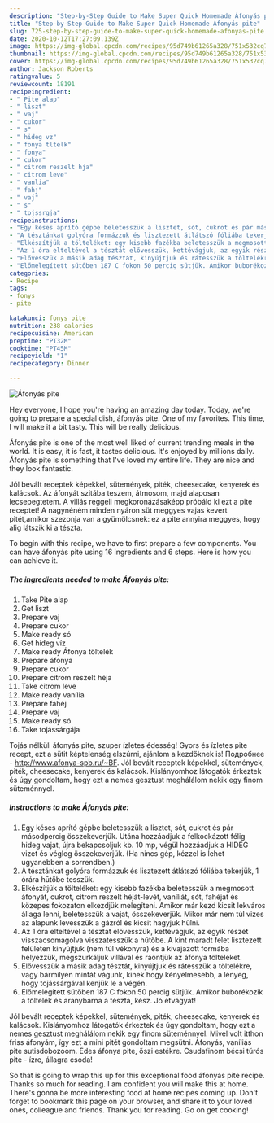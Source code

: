 ```yaml
---
description: "Step-by-Step Guide to Make Super Quick Homemade Áfonyás pite"
title: "Step-by-Step Guide to Make Super Quick Homemade Áfonyás pite"
slug: 725-step-by-step-guide-to-make-super-quick-homemade-afonyas-pite
date: 2020-10-12T17:27:09.139Z
image: https://img-global.cpcdn.com/recipes/95d749b61265a328/751x532cq70/afonyas-pite-recept-foto.jpg
thumbnail: https://img-global.cpcdn.com/recipes/95d749b61265a328/751x532cq70/afonyas-pite-recept-foto.jpg
cover: https://img-global.cpcdn.com/recipes/95d749b61265a328/751x532cq70/afonyas-pite-recept-foto.jpg
author: Jackson Roberts
ratingvalue: 5
reviewcount: 18191
recipeingredient:
- " Pite alap"
- " liszt"
- " vaj"
- " cukor"
- " s"
- " hideg vz"
- " fonya tltelk"
- " fonya"
- " cukor"
- " citrom reszelt hja"
- " citrom leve"
- " vanlia"
- " fahj"
- " vaj"
- " s"
- " tojssrgja"
recipeinstructions:
- "Egy késes aprító gépbe beletesszük a lisztet, sót, cukrot és pár másodpercig összekeverjük. Utána hozzáadjuk a felkockázott félig hideg vajat, újra bekapcsoljuk kb. 10 mp, végül hozzáadjuk a HIDEG vizet és végleg összekeverjük. (Ha nincs gép, kézzel is lehet ugyanebben a sorrendben.)"
- "A tésztánkat golyóra formázzuk és lisztezett átlátszó fóliába tekerjük, 1 órára hūtőbe tesszük."
- "Elkészítjük a tölteléket: egy kisebb fazékba beletesszük a megmosott áfonyát, cukrot, citrom reszelt héját-levét, vaníliát, sót, fahéjat és közepes fokozaton elkezdjük melegíteni. Amikor már kezd kicsit lekváros állaga lenni, beletesszük a vajat, összekeverjük. Mikor már nem túl vizes az alapunk levesszük a gázról és kicsit hagyjuk hűlni."
- "Az 1 óra elteltével a tésztát elővesszük, kettévágjuk, az egyik részét visszacsomagolva visszatesszük a hűtőbe. A kint maradt felet lisztezett felületen kinyújtjuk (nem túl vékonyra) és a kivajazott formába helyezzük, megszurkáljuk villával és ráöntjük az áfonya tölteléket."
- "Elővesszük a másik adag tésztát, kinyújtjuk és rátesszük a töltelékre, vagy bármilyen mintát vágunk, kinek hogy kényelmesebb, a lényeg, hogy tojássárgával kenjük le a végén."
- "Előmelegített sütőben 187 C fokon 50 percig sütjük. Amikor buborékozik a töltelék és aranybarna a tészta, kész. Jó étvágyat!"
categories:
- Recipe
tags:
- fonys
- pite

katakunci: fonys pite 
nutrition: 238 calories
recipecuisine: American
preptime: "PT32M"
cooktime: "PT45M"
recipeyield: "1"
recipecategory: Dinner

---
```



![Áfonyás pite](https://img-global.cpcdn.com/recipes/95d749b61265a328/751x532cq70/afonyas-pite-recept-foto.jpg)

Hey everyone, I hope you're having an amazing day today. Today, we're going to prepare a special dish, áfonyás pite. One of my favorites. This time, I will make it a bit tasty. This will be really delicious.

Áfonyás pite is one of the most well liked of current trending meals in the world. It is easy, it is fast, it tastes delicious. It's enjoyed by millions daily. Áfonyás pite is something that I've loved my entire life. They are nice and they look fantastic.

Jól bevált receptek képekkel, sütemények, piték, cheesecake, kenyerek és kalácsok. Az áfonyát szitába teszem, átmosom, majd alaposan lecsepegtetem. A villás reggeli megkoronázásaképp próbáld ki ezt a pite receptet! A nagynéném minden nyáron süt meggyes vajas kevert pitét,amikor szezonja van a gyümölcsnek: ez a pite annyira meggyes, hogy alig látszik ki a tészta.


To begin with this recipe, we have to first prepare a few components. You can have áfonyás pite using 16 ingredients and 6 steps. Here is how you can achieve it.

<!--inarticleads1-->

##### The ingredients needed to make Áfonyás pite:

1. Take  Pite alap
1. Get  liszt
1. Prepare  vaj
1. Prepare  cukor
1. Make ready  só
1. Get  hideg víz
1. Make ready  Áfonya töltelék
1. Prepare  áfonya
1. Prepare  cukor
1. Prepare  citrom reszelt héja
1. Take  citrom leve
1. Make ready  vanília
1. Prepare  fahéj
1. Prepare  vaj
1. Make ready  só
1. Take  tojássárgája


Tojás nélküli áfonyás pite, szuper ízletes édesség! Gyors és ízletes pite recept, ezt a sütit képtelenség elszúrni, ajánlom a kezdőknek is! Подробнее - http://www.afonya-spb.ru/~BF. Jól bevált receptek képekkel, sütemények, piték, cheesecake, kenyerek és kalácsok. Kislányomhoz látogatók érkeztek és úgy gondoltam, hogy ezt a nemes gesztust meghálálom nekik egy finom süteménnyel. 

<!--inarticleads2-->

##### Instructions to make Áfonyás pite:

1. Egy késes aprító gépbe beletesszük a lisztet, sót, cukrot és pár másodpercig összekeverjük. Utána hozzáadjuk a felkockázott félig hideg vajat, újra bekapcsoljuk kb. 10 mp, végül hozzáadjuk a HIDEG vizet és végleg összekeverjük. (Ha nincs gép, kézzel is lehet ugyanebben a sorrendben.)
1. A tésztánkat golyóra formázzuk és lisztezett átlátszó fóliába tekerjük, 1 órára hūtőbe tesszük.
1. Elkészítjük a tölteléket: egy kisebb fazékba beletesszük a megmosott áfonyát, cukrot, citrom reszelt héját-levét, vaníliát, sót, fahéjat és közepes fokozaton elkezdjük melegíteni. Amikor már kezd kicsit lekváros állaga lenni, beletesszük a vajat, összekeverjük. Mikor már nem túl vizes az alapunk levesszük a gázról és kicsit hagyjuk hűlni.
1. Az 1 óra elteltével a tésztát elővesszük, kettévágjuk, az egyik részét visszacsomagolva visszatesszük a hűtőbe. A kint maradt felet lisztezett felületen kinyújtjuk (nem túl vékonyra) és a kivajazott formába helyezzük, megszurkáljuk villával és ráöntjük az áfonya tölteléket.
1. Elővesszük a másik adag tésztát, kinyújtjuk és rátesszük a töltelékre, vagy bármilyen mintát vágunk, kinek hogy kényelmesebb, a lényeg, hogy tojássárgával kenjük le a végén.
1. Előmelegített sütőben 187 C fokon 50 percig sütjük. Amikor buborékozik a töltelék és aranybarna a tészta, kész. Jó étvágyat!


Jól bevált receptek képekkel, sütemények, piték, cheesecake, kenyerek és kalácsok. Kislányomhoz látogatók érkeztek és úgy gondoltam, hogy ezt a nemes gesztust meghálálom nekik egy finom süteménnyel. Mivel volt itthon friss áfonyám, így ezt a mini pitét gondoltam megsütni. Áfonyás, vaníliás pite sutisdobozoom. Édes áfonya pite, őszi estékre. Csudafinom bécsi túrós pite - ízre, állagra csoda! 

So that is going to wrap this up for this exceptional food áfonyás pite recipe. Thanks so much for reading. I am confident you will make this at home. There's gonna be more interesting food at home recipes coming up. Don't forget to bookmark this page on your browser, and share it to your loved ones, colleague and friends. Thank you for reading. Go on get cooking!
